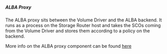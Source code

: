 <a name="albaproxy"></a>
##### ALBA Proxy
The ALBA proxy sits between the Volume Driver and the ALBA backend. It runs as a process on the Storage Router host and takes the SCOs coming from the Volume Driver and stores them according to a policy on the backend.

More info on the ALBA proxy component can be found [here](../../ALBA/albaproxy.md)